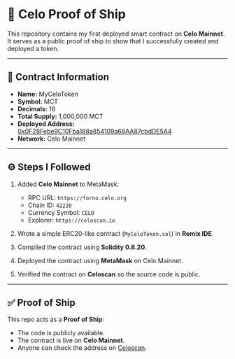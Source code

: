 # 🚀 Celo Proof of Ship

This repository contains my first deployed smart contract on **Celo Mainnet**.  
It serves as a public proof of ship to show that I successfully created and deployed a token.

---

## 📄 Contract Information

- **Name:** MyCeloToken  
- **Symbol:** MCT  
- **Decimals:** 18  
- **Total Supply:** 1,000,000 MCT  
- **Deployed Address:** [0x0F28Febe9C10Fba188a854109a68AA87cbdDE5A4](https://celoscan.io/address/0x0F28Febe9C10Fba188a854109a68AA87cbdDE5A4)  
- **Network:** Celo Mainnet  

---

## ⚙️ Steps I Followed

1. Added **Celo Mainnet** to MetaMask:
   - RPC URL: `https://forno.celo.org`
   - Chain ID: `42220`
   - Currency Symbol: `CELO`
   - Explorer: `https://celoscan.io`

2. Wrote a simple ERC20-like contract (`MyCeloToken.sol`) in **Remix IDE**.

3. Compiled the contract using **Solidity 0.8.20**.

4. Deployed the contract using **MetaMask** on Celo Mainnet.

5. Verified the contract on **Celoscan** so the source code is public.

---

## ✅ Proof of Ship

This repo acts as a **Proof of Ship**:  
- The code is publicly available.  
- The contract is live on **Celo Mainnet**.  
- Anyone can check the address on [Celoscan](https://celoscan.io/address/0x0F28Febe9C10Fba188a854109a68AA87cbdDE5A4).  
